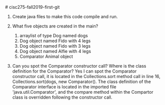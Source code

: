 \# cisc275-fall2019-first-git
1. Create java files to make this code compile and run.

2. What five objects are created in the main?
	1) arraylist of type Dog named dogs
	2) Dog object named Fido with 4 legs
	3) Dog object named Fido with 3 legs
	4) Dog object named Alfie with 4 legs
	5) Comparator Animal object

3. Can you spot the Comparator constructor call? Where is the class 
definition for the Comparator?
	Yes I can spot the Comparator constructor call, it is located in 
	the Collections.sort method call in line 16, Collections.sort(dogs, new Comparator<Animal>(). 
	The class definition of the Comparator interface is located in the imported file 
	'java.util.Comparator', and the compare method within the Compartor class is overridden 
	following the constructor call.
